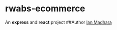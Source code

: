 # rwabs-ecommerce
An **express** and **react** project 
##Author
[Ian Madhara](https://www.linkedin.com/in/ian-madhara-a0a351124/)
